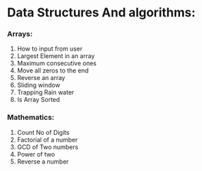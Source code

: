 # Data Structures And algorithms:

### Arrays: 
1. How to input from user
2. Largest Element in an array
3. Maximum consecutive ones
4. Move all zeros to the end
5. Reverse an array
6. Sliding window
7. Trapping Rain water
8. Is Array Sorted

### Mathematics: 
1. Count No of Digits
2. Factorial of a number
3. GCD of Two numbers
4. Power of two
5. Reverse a number
